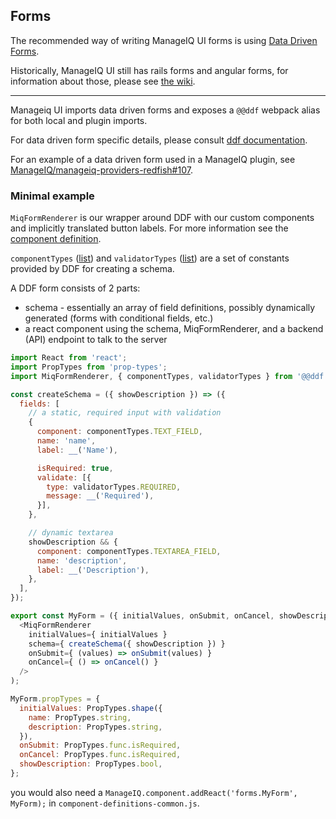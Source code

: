 ## Forms

The recommended way of writing ManageIQ UI forms is using [Data Driven Forms](https://data-driven-forms.org/).

Historically, ManageIQ UI still has rails forms and angular forms, for information about those, please see [the wiki](https://github.com/ManageIQ/manageiq-ui-classic/wiki/Forms-%28kinds%29).

---

Manageiq UI imports data driven forms and exposes a `@@ddf` webpack alias for both local and plugin imports.

For data driven form specific details, please consult [ddf documentation](https://data-driven-forms.org/).

For an example of a data driven form used in a ManageIQ plugin, see [ManageIQ/manageiq-providers-redfish#107](https://github.com/ManageIQ/manageiq-providers-redfish/pull/107).



### Minimal example


`MiqFormRenderer` is our wrapper around DDF with our custom components and implicitly translated button labels.
For more information see the [component definition](https://github.com/ManageIQ/manageiq-ui-classic/blob/master/app/javascript/forms/data-driven-form.jsx).

`componentTypes` ([list](https://github.com/data-driven-forms/react-forms/blob/master/packages/react-form-renderer/src/files/component-types.js))
and `validatorTypes` ([list](https://github.com/data-driven-forms/react-forms/blob/master/packages/react-form-renderer/src/files/validator-types.js))
are a set of constants provided by DDF for creating a schema.

A DDF form consists of 2 parts:

* schema - essentially an array of field definitions, possibly dynamically generated (forms with conditional fields, etc.)
* a react component using the schema, MiqFormRenderer, and a backend (API) endpoint to talk to the server


```js
import React from 'react';
import PropTypes from 'prop-types';
import MiqFormRenderer, { componentTypes, validatorTypes } from '@@ddf';

const createSchema = ({ showDescription }) => ({
  fields: [
    // a static, required input with validation
    {
      component: componentTypes.TEXT_FIELD,
      name: 'name',
      label: __('Name'),

      isRequired: true,
      validate: [{
        type: validatorTypes.REQUIRED,
        message: __('Required'),
      }],
    },

    // dynamic textarea
    showDescription && {
      component: componentTypes.TEXTAREA_FIELD,
      name: 'description',
      label: __('Description'),
    },
  ],
});

export const MyForm = ({ initialValues, onSubmit, onCancel, showDescription }) => (
  <MiqFormRenderer
    initialValues={ initialValues }
    schema={ createSchema({ showDescription }) }
    onSubmit={ (values) => onSubmit(values) }
    onCancel={ () => onCancel() }
  />
);

MyForm.propTypes = {
  initialValues: PropTypes.shape({
    name: PropTypes.string,
    description: PropTypes.string,
  }),
  onSubmit: PropTypes.func.isRequired,
  onCancel: PropTypes.func.isRequired,
  showDescription: PropTypes.bool,
};
```

you would also need a `ManageIQ.component.addReact('forms.MyForm', MyForm);` in `component-definitions-common.js`.
